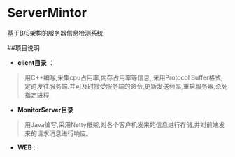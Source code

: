 ServerMintor
============
基于B/S架构的服务器信息检测系统

##项目说明 
- **client目录** ：
>用C++编写,采集cpu占用率,内存占用率等信息,,采用Protocol Buffer格式,定时发往服务端.并可及时接受服务端的命令,更新发送频率,重启服务器,杀死指定进程.

- **MonitorServer目录** 
>用Java编写,采用Netty框架,对各个客户机发来的信息进行存储,并对前端发来的请求消息进行响应。
- **WEB** :

#### 
